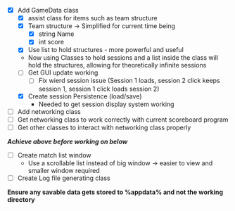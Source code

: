 - [x] Add GameData class
	- [x] assist class for items such as team structure
	- [x] Team structure -> Simplified for current time being
		- [x] string Name
		- [x] int score
	- [x] Use list to hold structures - more powerful and useful
    - Now using Classes to hold sessions and a list inside the class will hold the structures, allowing for theoretically infinite sessions
    - [ ] Get GUI update working
      - [ ] Fix wierd session issue (Session 1 loads, session 2 click keeps session 1, session 1 click loads session 2)
    - [x] Create session Persistence (load/save)
      - Needed to get session display system working
- [ ] Add networking class
- [ ] Get networking class to work correctly with current scoreboard program
- [ ] Get other classes to interact with networking class properly

***Achieve above before working on below***
- [ ] Create match list window
	* Use a scrollable list instead of big window -> easier to view and smaller window required
- [ ] Create Log file generating class

**Ensure any savable data gets stored to %appdata% and not the working directory**